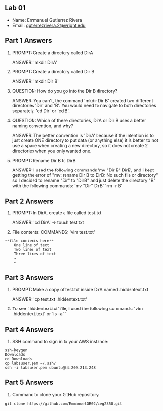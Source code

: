 ## Lab 01

- Name: Emmanuel Gutierrez Rivera
- Email: gutierrezrivera.2@wright.edu

## Part 1 Answers

1.
    PROMPT: Create a directory called DirA
    
    ANSWER: 'mkdir DirA'
    
    
2.
    PROMPT: Create a directory called Dir B
    
    ANSWER: 'mkdir Dir B'


3.
    QUESTION: How do you go into the Dir B directory?
    
    ANSWER: You can't, the command 'mkdir Dir B' created two different directories 'Dir' and 'B'. You would need to navigate to both directories separately. 'cd Dir' or 'cd B'.


4.
    QUESTION: Which of these directories, DirA or Dir B uses a better naming convention, and why?
    
    ANSWER: The better convention is 'DirA' because if the intention is to just create ONE directory to put data (or anything else) it is better to not use a space when creating a new directory, so it does not create 2 directories when you only wanted one.


5.
    PROMPT: Rename Dir B to DirB
    
    ANSWER: I used the following commands 'mv "Dir B" DirB', and i kept getting the error of "mv: rename Dir B to DirB: No such file or directory"
        so I decided to rename "Dir" to "DirB" and just delete the directory "B" with the following commands: 
            'mv "Dir" DirB' 
            'rm -r B'
    

## Part 2 Answers

1.
    PROMPT: In DirA, create a file called test.txt
    
    ANSWER: 'cd DirA' -> touch test.txt
    
    
2. File contents:
    COMMANDS: 'vim test.txt'
    
```
**file contents here**
    One line of text
    Two lines of text
    Three lines of text
    ~
    ~ 
```

## Part 3 Answers

1.
    PROMPT: Make a copy of test.txt inside DirA named .hiddentext.txt
    
    ANSWER: 'cp test.txt .hiddentext.txt'
    
2. To see '.hiddentext.txt' file, i used the following commands: 'vim .hiddentext.text' or 'ls -a'  '

## Part 4 Answers

1. SSH command to sign in to your AWS instance:

```
ssh-keygen
Downloads
cd Downloads
cp labsuser.pem ~/.ssh/
ssh -i labsuser.pem ubuntu@54.209.213.248
```

## Part 5 Answers

1. Command to clone your GitHub repository:

```
git clone https://github.com/EmmanuelGR02/ceg2350.git
```
